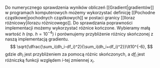 Do numerycznego sprawdzenia wyników obliczeń [[Gradient|gradientów]] w programach komputerowych możemy wykorzystać definicję [[Pochodne cząstkowe|pochodnych cząstkowych]] w postaci granicy [[Iloraz różnicowy|ilorazu różnicowego]]. 
Do sprawdzania poprawności implementacji możemy wykorzystać różnice kończone. Wybieramy małą wartość $h$ (np. $h=10^{-4}$) i porównujemy przybliżenie różnicy skończonej z naszą implementacją gradientu. 
$$
\sqrt{\dfrac{\sum_i(dh_i-df_i)^2}{\sum_i(dh_i+df_i)^2}}\lt10^{-6},
$$
gdzie $dh_i$ jest przybliżeniem za pomocą różnic skończonych, a $df_i$ jest różniczką funkcji względem $i$-tej zmiennej $x_i$. 
